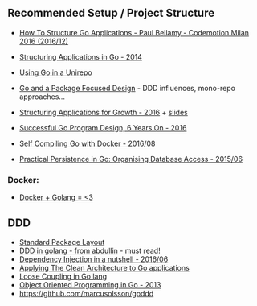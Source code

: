 ## Recommended Setup / Project Structure
  - [How To Structure Go Applications - Paul Bellamy - Codemotion Milan 2016 (2016/12)](http://www.slideshare.net/Codemotion/how-to-structure-go-applications-paul-bellamy-codemotion-milan-2016)
  - [Structuring Applications in Go - 2014](https://medium.com/@benbjohnson/structuring-applications-in-go-3b04be4ff091#.l6zqe9w3z)
  - [Using Go in a Unirepo](http://blog.jinked.com/golang/2016/12/21/Using-Go-in-a-Unirepo.html)
  - [Go and a Package Focused Design](https://blog.gopheracademy.com/advent-2016/go-and-package-focused-design/) - DDD influences, mono-repo approaches...
  - [Structuring Applications for Growth - 2016](https://codeandtalk.com/v/gophercon-denver-2016/gophercon-2016-lightning-talk-ben-johnson) + [slides](https://github.com/benbjohnson/structuring-applications-for-growth/blob/master/main.slide)
  - [Successful Go Program Design, 6 Years On - 2016](https://www.infoq.com/presentations/go-patterns)
  - [Self Compiling Go with Docker - 2016/08](http://web-rat.com/posts/2016/08/23/self-compiling-go-docker/)

  - [Practical Persistence in Go: Organising Database Access - 2015/06](http://www.alexedwards.net/blog/organising-database-access)


### Docker:
  - [Docker + Golang = <3](https://blog.docker.com/2016/09/docker-golang/)


## DDD
  - [Standard Package Layout](https://medium.com/@benbjohnson/standard-package-layout-7cdbc8391fc1#.co0ip59eq)
  - [DDD in golang - from abdullin](https://gist.github.com/abdullin/3e3fd199674255e4d206) - must read!
  - [Dependency Injection in a nutshell - 2016/06](https://appliedgo.net/di/)
  - [Applying The Clean Architecture to Go applications](http://manuel.kiessling.net/2012/09/28/applying-the-clean-architecture-to-go-applications/)
  - [Loose Coupling in Go lang](https://8thlight.com/blog/javier-saldana/2015/02/06/loose-coupling-in-go-lang.html)
  - [Object Oriented Programming in Go - 2013](https://www.goinggo.net/2013/07/object-oriented-programming-in-go.html)
  - https://github.com/marcusolsson/goddd
